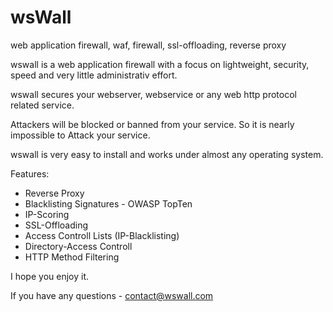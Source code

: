# wsWall
web application firewall, waf, firewall, ssl-offloading, reverse proxy

wswall is a web application firewall with a focus on lightweight, security, speed and very little administrativ effort.

wswall secures your webserver, webservice or any web http protocol related service.

Attackers will be blocked or banned from your service. So it is nearly impossible to Attack your service.

wswall is very easy to install and works under almost any operating system.


Features:

+ Reverse Proxy
+ Blacklisting Signatures - OWASP TopTen
+ IP-Scoring
+ SSL-Offloading
+ Access Controll Lists (IP-Blacklisting)
+ Directory-Access Controll
+ HTTP Method Filtering

I hope you enjoy it. 


If you have any questions - contact@wswall.com
